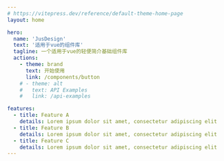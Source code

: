 ```yaml
---
# https://vitepress.dev/reference/default-theme-home-page
layout: home

hero:
  name: 'JusDesign'
  text: '适用于vue的组件库'
  tagline: 一个适用于vue的轻便简介基础组件库
  actions:
    - theme: brand
      text: 开始使用
      link: /components/button
    # - theme: alt
    #   text: API Examples
    #   link: /api-examples

features:
  - title: Feature A
    details: Lorem ipsum dolor sit amet, consectetur adipiscing elit
  - title: Feature B
    details: Lorem ipsum dolor sit amet, consectetur adipiscing elit
  - title: Feature C
    details: Lorem ipsum dolor sit amet, consectetur adipiscing elit
---
```

